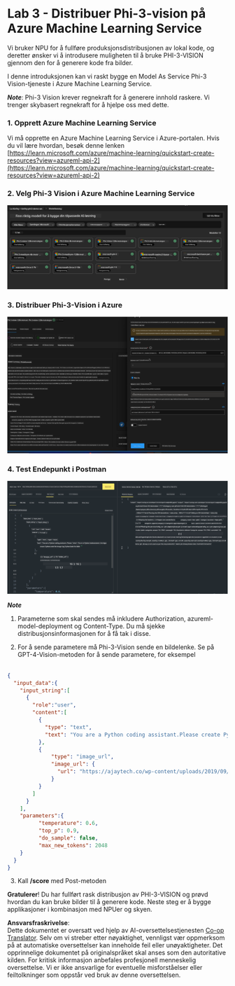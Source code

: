 <!--
CO_OP_TRANSLATOR_METADATA:
{
  "original_hash": "20cb4e6ac1686248e8be913ccf6c2bc2",
  "translation_date": "2025-07-17T04:34:04+00:00",
  "source_file": "md/02.Application/02.Code/Phi3/VSCodeExt/HOL/Apple/03.DeployPhi3VisionOnAzure.md",
  "language_code": "no"
}
-->
# **Lab 3 - Distribuer Phi-3-vision på Azure Machine Learning Service**

Vi bruker NPU for å fullføre produksjonsdistribusjonen av lokal kode, og deretter ønsker vi å introdusere muligheten til å bruke PHI-3-VISION gjennom den for å generere kode fra bilder.

I denne introduksjonen kan vi raskt bygge en Model As Service Phi-3 Vision-tjeneste i Azure Machine Learning Service.

***Note***: Phi-3 Vision krever regnekraft for å generere innhold raskere. Vi trenger skybasert regnekraft for å hjelpe oss med dette.


### **1. Opprett Azure Machine Learning Service**

Vi må opprette en Azure Machine Learning Service i Azure-portalen. Hvis du vil lære hvordan, besøk denne lenken [https://learn.microsoft.com/azure/machine-learning/quickstart-create-resources?view=azureml-api-2](https://learn.microsoft.com/azure/machine-learning/quickstart-create-resources?view=azureml-api-2)


### **2. Velg Phi-3 Vision i Azure Machine Learning Service**

![Catalog](../../../../../../../../../translated_images/vison_catalog.f979823d5bde8aef2c37a3a9686f6c5d0c521f93730447798ea6fb580091443f.no.png)


### **3. Distribuer Phi-3-Vision i Azure**


![Deploy](../../../../../../../../../translated_images/vision_deploy.a8114ccd849a957272bf30959bdef166b21a0fac4c4f0129dab0106b97104772.no.png)


### **4. Test Endepunkt i Postman**


![Test](../../../../../../../../../translated_images/vision_test.0b9c1b1d414131d03398c88fc1b79d839e7946c2ae5c9fd170a2894c271e2993.no.png)


***Note***

1. Parameterne som skal sendes må inkludere Authorization, azureml-model-deployment og Content-Type. Du må sjekke distribusjonsinformasjonen for å få tak i disse.

2. For å sende parametere må Phi-3-Vision sende en bildelenke. Se på GPT-4-Vision-metoden for å sende parametere, for eksempel

```json

{
  "input_data":{
    "input_string":[
      {
        "role":"user",
        "content":[ 
          {
            "type": "text",
            "text": "You are a Python coding assistant.Please create Python code for image "
          },
          {
              "type": "image_url",
              "image_url": {
                "url": "https://ajaytech.co/wp-content/uploads/2019/09/index.png"
              }
          }
        ]
      }
    ],
    "parameters":{
          "temperature": 0.6,
          "top_p": 0.9,
          "do_sample": false,
          "max_new_tokens": 2048
    }
  }
}

```

3. Kall **/score** med Post-metoden

**Gratulerer**! Du har fullført rask distribusjon av PHI-3-VISION og prøvd hvordan du kan bruke bilder til å generere kode. Neste steg er å bygge applikasjoner i kombinasjon med NPUer og skyen.

**Ansvarsfraskrivelse**:  
Dette dokumentet er oversatt ved hjelp av AI-oversettelsestjenesten [Co-op Translator](https://github.com/Azure/co-op-translator). Selv om vi streber etter nøyaktighet, vennligst vær oppmerksom på at automatiske oversettelser kan inneholde feil eller unøyaktigheter. Det opprinnelige dokumentet på originalspråket skal anses som den autoritative kilden. For kritisk informasjon anbefales profesjonell menneskelig oversettelse. Vi er ikke ansvarlige for eventuelle misforståelser eller feiltolkninger som oppstår ved bruk av denne oversettelsen.